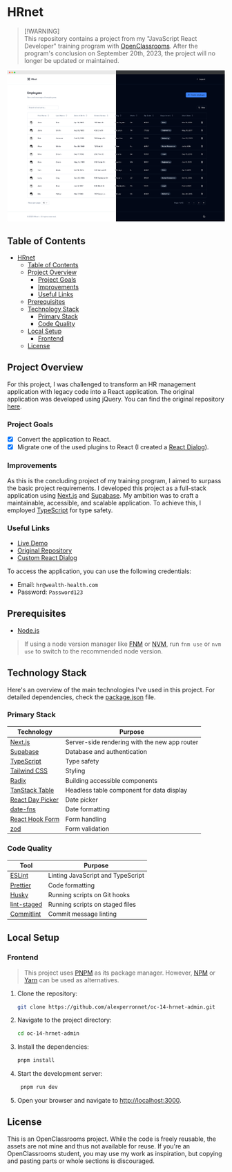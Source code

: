 # HRnet

> [!WARNING]\
> This repository contains a project from my "JavaScript React Developer" training program with [OpenClassrooms](https://openclassrooms.com/fr/). After the program's conclusion on September 20th, 2023, the project will no longer be updated or maintained.

![Preview](./.github/assets/preview.png)

## Table of Contents

- [HRnet](#hrnet)
  - [Table of Contents](#table-of-contents)
  - [Project Overview](#project-overview)
    - [Project Goals](#project-goals)
    - [Improvements](#improvements)
    - [Useful Links](#useful-links)
  - [Prerequisites](#prerequisites)
  - [Technology Stack](#technology-stack)
    - [Primary Stack](#primary-stack)
    - [Code Quality](#code-quality)
  - [Local Setup](#local-setup)
    - [Frontend](#frontend)
  - [License](#license)

## Project Overview

For this project, I was challenged to transform an HR management application with legacy code into a React application. The original application was developed using jQuery. You can find the original repository [here](https://github.com/OpenClassrooms-Student-Center/P12_Front-end).

### Project Goals

- [x] Convert the application to React.
- [x] Migrate one of the used plugins to React (I created a [React Dialog](https://github.com/alexperronnet/oc-14-react-dialog)).

### Improvements

As this is the concluding project of my training program, I aimed to surpass the basic project requirements. I developed this project as a full-stack application using [Next.js](https://nextjs.org/) and [Supabase](https://supabase.io/). My ambition was to craft a maintainable, accessible, and scalable application. To achieve this, I employed [TypeScript](https://www.typescriptlang.org/) for type safety.

### Useful Links

- [Live Demo](https://oc-14-hrnet-admin.vercel.app/)
- [Original Repository](https://github.com/OpenClassrooms-Student-Center/P12_Front-end)
- [Custom React Dialog](https://github.com/alexperronnet/oc-14-react-dialog)

To access the application, you can use the following credentials:

- Email: `hr@wealth-health.com`
- Password: `Password123`

## Prerequisites

- [Node.js](https://nodejs.org/en/)

> If using a node version manager like [FNM](https://github.com/Schniz/fnm) or [NVM](https://github.com/nvm-sh/nvm), run `fnm use` or `nvm use` to switch to the recommended node version.

## Technology Stack

Here's an overview of the main technologies I've used in this project. For detailed dependencies, check the [package.json](./package.json) file.

### Primary Stack

| Technology                                           | Purpose                                       |
| ---------------------------------------------------- | --------------------------------------------- |
| [Next.js](https://nextjs.org/)                       | Server-side rendering with the new app router |
| [Supabase](https://supabase.io/)                     | Database and authentication                   |
| [TypeScript](https://www.typescriptlang.org/)        | Type safety                                   |
| [Tailwind CSS](https://tailwindcss.com/)             | Styling                                       |
| [Radix](https://www.radix-ui.com/primitives)         | Building accessible components                |
| [TanStack Table](https://tanstack.com/table/v8)      | Headless table component for data display     |
| [React Day Picker](https://react-day-picker.js.org/) | Date picker                                   |
| [date-fns](https://date-fns.org/)                    | Date formatting                               |
| [React Hook Form](https://react-hook-form.com/)      | Form handling                                 |
| [zod](https://zod.dev/)                              | Form validation                               |

### Code Quality

| Tool                                                 | Purpose                           |
| ---------------------------------------------------- | --------------------------------- |
| [ESLint](https://eslint.org/)                        | Linting JavaScript and TypeScript |
| [Prettier](https://prettier.io/)                     | Code formatting                   |
| [Husky](https://typicode.github.io/husky/#/)         | Running scripts on Git hooks      |
| [lint-staged](https://github.com/okonet/lint-staged) | Running scripts on staged files   |
| [Commitlint](https://commitlint.js.org/#/)           | Commit message linting            |

## Local Setup

### Frontend

> This project uses [PNPM](https://pnpm.io/) as its package manager. However, [NPM](https://www.npmjs.com/) or [Yarn](https://yarnpkg.com/) can be used as alternatives.

1. Clone the repository:

   ```bash
   git clone https://github.com/alexperronnet/oc-14-hrnet-admin.git
   ```

2. Navigate to the project directory:

   ```bash
   cd oc-14-hrnet-admin
   ```

3. Install the dependencies:

   ```bash
   pnpm install
   ```

4. Start the development server:

   ```bash
    pnpm run dev
   ```

5. Open your browser and navigate to [http://localhost:3000](http://localhost:3000).

## License

This is an OpenClassrooms project. While the code is freely reusable, the assets are not mine and thus not available for reuse. If you're an OpenClassrooms student, you may use my work as inspiration, but copying and pasting parts or whole sections is discouraged.

